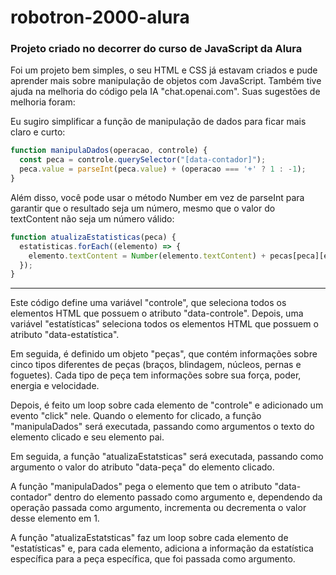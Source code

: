 # robotron-2000-alura

<h3>Projeto criado no decorrer do curso de JavaScript da Alura</h3>

Foi um projeto bem simples, o seu HTML e CSS já estavam criados e pude aprender mais sobre manipulação de objetos com JavaScript. Também tive ajuda na melhoria do código pela IA "chat.openai.com". Suas sugestões de melhoria foram:

Eu sugiro simplificar a função de manipulação de dados para ficar mais claro e curto:

```javascript
function manipulaDados(operacao, controle) { 
  const peca = controle.querySelector("[data-contador]"); 
  peca.value = parseInt(peca.value) + (operacao === '+' ? 1 : -1); 
}
```

Além disso, você pode usar o método Number em vez de parseInt para garantir que o resultado seja um número, mesmo que o valor do textContent não seja um número válido:

```javascript
function atualizaEstatisticas(peca) { 
  estatisticas.forEach((elemento) => { 
    elemento.textContent = Number(elemento.textContent) + pecas[peca][elemento.dataset.estatistica]; 
  }); 
}
```

<hr>

Este código define uma variável "controle", que seleciona todos os elementos HTML que possuem o atributo "data-controle". Depois, uma variável "estatísticas" seleciona todos os elementos HTML que possuem o atributo "data-estatística".

Em seguida, é definido um objeto "peças", que contém informações sobre cinco tipos diferentes de peças (braços, blindagem, núcleos, pernas e foguetes). Cada tipo de peça tem informações sobre sua força, poder, energia e velocidade.

Depois, é feito um loop sobre cada elemento de "controle" e adicionado um evento "click" nele. Quando o elemento for clicado, 
a função "manipulaDados" será executada, passando como argumentos o texto do elemento clicado e seu elemento pai.

Em seguida, a função "atualizaEstatsticas" será executada, passando como argumento o valor do atributo "data-peça" do elemento clicado.

A função "manipulaDados" pega o elemento que tem o atributo "data-contador" dentro do elemento passado como argumento e, dependendo da operação passada como argumento, incrementa ou decrementa o valor desse elemento em 1.

A função "atualizaEstatsticas" faz um loop sobre cada elemento de "estatísticas" e, para cada elemento, adiciona a informação da estatística específica para a peça específica, que foi passada como argumento.
